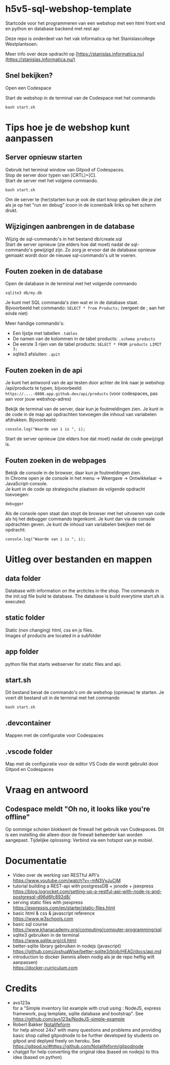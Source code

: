 # h5v5-sql-webshop-template
Startcode voor het programmeren van een webshop met een html front end en python en database backend met rest api

Deze repo is onderdeel van het vak informatica op het Stanislascollege Westplantsoen.

Meer info over deze opdracht op [https://stanislas.informatica.nu](https://stanislas.informatica.nu/)

## Snel bekijken?

Open een Codespace

Start de webshop in de terminal van de Codespace met het commando 
```
bash start.sh
```

# Tips hoe je de webshop kunt aanpassen 

## Server opnieuw starten
Gebruik het terminal window van Gitpod of Codespaces.<br>
Stop de server door typen van [CRTL]+[C].<br>
Start de server met het volgene commando.<br>
```
bash start.sh
```
Om de server te (her)starten kun je ook de start knop gebruiken die je ziet als je op het "run en debug" icoon in de iconenbalk links op het scherm drukt.

## Wijzigingen aanbrengen in de database
Wijzig de sql-commando's in het bestand db/create.sql<br>
Start de server opnieuw (zie elders hoe dat moet) nadat de sql-commando's gewijzigd zijn. Zo zorg je ervoor dat de database opnieuw gemaakt wordt door de nieuwe sql-commando's uit te voeren.

## Fouten zoeken in de database
Open de database in de terminal met het volgende commando
```
sqlite3 db/my.db
```
Je kunt met SQL commanda's zien wat er in de database staat.<br>
Bijvoorbeeld het commando: `SELECT * from Products;` (vergeet de ; aan het einde niet)

Meer handige commando's:<br>
- Een lijstje met tabellen `.tables`
- De namen van de kolommen in de tabel products: `.schema products`
- De eerste 3 rijen van de tabel products: `SELECT * FROM products LIMIT 3;`
- sqlite3 afsluiten: `.quit`

## Fouten zoeken in de api
Je kunt het antwoord van de api testen door achter de link naar je webshop /api/products te typen, bijvoorbeeld:<br>
`https://....-8080.app.github.dev/api/products` (voor codespaces, pas aan voor jouw webshop-adres)

Bekijk de terminal van de server, daar kun je foutmeldingen zien.
Je kunt in de code in de map api opdrachten toevoegen die inhoud van variabelen afdrukken. Bijvoorbeeld:
```
console.log("Waarde van i is ", i);
```
Start de server opnieuw (zie elders hoe dat moet) nadat de code gewijzigd is.

## Fouten zoeken in de webpages
Bekijk de console in de browser, daar kun je foutmeldingen zien.<br>
In Chrome open je de console in het menu -> Weergave -> Ontwikkelaar -> JavaScript-console. <br>
Je kunt in de code op strategische plaatsen de volgende opdracht toevoegen:
```
debugger
```
Als de console open staat dan stopt de browser met het uitvoeren van code als hij het debugger commando tegenkomt. Je kunt dan via de console opdrachten geven. Je kunt de inhoud van variabelen bekijken met de opdracht:
```
console.log("Waarde van i is ", i);
```

# Uitleg over bestanden en mappen

## data folder
Database with information on the arcticles in the shop. The commands in the init.sql file build te database. The database is build everytime start.sh is executed. 

## static folder
Static (non changing) html, css en js files. <br>
Images of products are located in a subfolder

## app folder
python file that starts webserver for static files and api.

## start.sh
Dit bestand bevat de commando's om de webshop (opnieuw) te starten. Je voert dit bestand uit in de terminal met het commando
```
bash start.sh
```

## .devcontainer 
Mappen met de configuratie voor Codespaces

## .vscode folder
Map met de configuratie voor de editor VS Code die wordt gebruikt door Gitpod en Codespaces

# Vraag en antwoord

## Codespace meldt "Oh no, it looks like you're offline"
Op sommige scholen blokkeert de firewall het gebruik van Codespaces. Dit is een instelling die alleen door de firewall beheerder kan worden aangepast. Tijdelijke oplossing: Verbind via een hotspot van je mobiel.

# Documentatie 
* Video over de werking van RESTful API's<br>
https://www.youtube.com/watch?v=-mN3VyJuCjM
* tutorial building a REST-api with postgressDB + jsnode + jsexpress<br>
https://blog.logrocket.com/setting-up-a-restful-api-with-node-js-and-postgresql-d96d6fc892d8/
* serving static files with jsexpress<br>
https://expressjs.com/en/starter/static-files.html
* basic html & css & javascript reference<br>
https://www.w3schools.com
* basic sql course<br>
https://www.khanacademy.org/computing/computer-programming/sql
* sqlite3 gebruiken in de terminal<br>
https://www.sqlite.org/cli.html
* better-sqlite library gebruiken in nodejs (javascript)<br>
https://github.com/JoshuaWise/better-sqlite3/blob/HEAD/docs/api.md
* introduction to docker (kennis alleen nodig als je de repo heftig wilt aanpassen)<br>
https://docker-curriculum.com

# Credits
- avs123a<br>
for a "Simple inventory list example with crud using : NodeJS, express framework, pug template, sqlite database and bootstrap". See https://github.com/avs123a/NodeJS-simple-example
- Robert Bakker [Notalifeform](https://www.gihub.com/Notalifeform)<br>
for help almost 24x7 with many questions and problems and providing basic shop called gitpodnode to be further developed by students on gitpod and deplyed freely on heroku. See https://gitpod.io/#https://github.com/Notalifeform/gitpodnode
- chatgpt for help converting the original idea (based on nodejs) to this idea (based on python)

